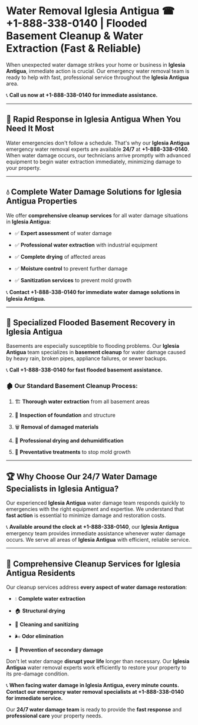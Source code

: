 # Water Removal Iglesia Antigua ☎ +1-888-338-0140 | Flooded Basement Cleanup & Water Extraction (Fast & Reliable)

When unexpected water damage strikes your home or business in **Iglesia Antigua**, immediate action is crucial. Our emergency water removal team is ready to help with fast, professional service throughout the **Iglesia Antigua** area. 

📞 **Call us now at +1-888-338-0140 for immediate assistance.**
---
## 🚀 Rapid Response in Iglesia Antigua When You Need It Most
Water emergencies don't follow a schedule. That's why our **Iglesia Antigua** emergency water removal experts are available **24/7** at **+1-888-338-0140**. When water damage occurs, our technicians arrive promptly with advanced equipment to begin water extraction immediately, minimizing damage to your property.
---
## 💧 Complete Water Damage Solutions for Iglesia Antigua Properties
We offer **comprehensive cleanup services** for all water damage situations in **Iglesia Antigua**:
- ✅ **Expert assessment** of water damage  
- ✅ **Professional water extraction** with industrial equipment  
- ✅ **Complete drying** of affected areas  
- ✅ **Moisture control** to prevent further damage  
- ✅ **Sanitization services** to prevent mold growth  
📞 **Contact +1-888-338-0140 for immediate water damage solutions in Iglesia Antigua.**
---
## 🌊 Specialized Flooded Basement Recovery in Iglesia Antigua
Basements are especially susceptible to flooding problems. Our **Iglesia Antigua** team specializes in **basement cleanup** for water damage caused by heavy rain, broken pipes, appliance failures, or sewer backups. 
📞 **Call +1-888-338-0140 for fast flooded basement assistance.**
### 🏚️ Our Standard Basement Cleanup Process:
1. 🏗️ **Thorough water extraction** from all basement areas  
2. 🔎 **Inspection of foundation** and structure  
3. 🗑️ **Removal of damaged materials**  
4. 💨 **Professional drying and dehumidification**  
5. 🚫 **Preventative treatments** to stop mold growth  
---
## 🏆 Why Choose Our 24/7 Water Damage Specialists in Iglesia Antigua?
Our experienced **Iglesia Antigua** water damage team responds quickly to emergencies with the right equipment and expertise. We understand that **fast action** is essential to minimize damage and restoration costs.
📞 **Available around the clock at +1-888-338-0140**, our **Iglesia Antigua** emergency team provides immediate assistance whenever water damage occurs. We serve all areas of **Iglesia Antigua** with efficient, reliable service.
---
## 🧹 Comprehensive Cleanup Services for Iglesia Antigua Residents
Our cleanup services address **every aspect of water damage restoration**:
- 💧 **Complete water extraction**  
- 🏠 **Structural drying**  
- 🧼 **Cleaning and sanitizing**  
- 🌬️ **Odor elimination**  
- 🚫 **Prevention of secondary damage**  
Don't let water damage **disrupt your life** longer than necessary. Our **Iglesia Antigua** water removal experts work efficiently to restore your property to its pre-damage condition.
📞 **When facing water damage in Iglesia Antigua, every minute counts. Contact our emergency water removal specialists at +1-888-338-0140 for immediate service.**
Our **24/7 water damage team** is ready to provide the **fast response** and **professional care** your property needs.
